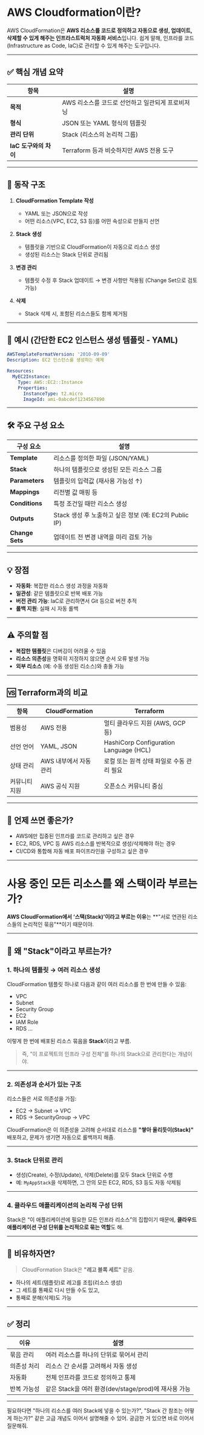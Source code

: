 # AWS Cloudformation이란?

AWS CloudFormation은 **AWS 리소스를 코드로 정의하고 자동으로 생성, 업데이트, 삭제할 수 있게 해주는 인프라스트럭처 자동화 서비스**입니다. 쉽게 말해, 인프라를 코드(Infrastructure as Code, IaC)로 관리할 수 있게 해주는 도구입니다.

---

## ✅ 핵심 개념 요약

| 항목              | 설명                           |
| --------------- | ---------------------------- |
| **목적**          | AWS 리소스를 코드로 선언하고 일관되게 프로비저닝 |
| **형식**          | JSON 또는 YAML 형식의 템플릿         |
| **관리 단위**       | Stack (리소스의 논리적 그룹)          |
| **IaC 도구와의 차이** | Terraform 등과 비슷하지만 AWS 전용 도구 |

---

## 🧱 동작 구조

1. **CloudFormation Template 작성**

   * YAML 또는 JSON으로 작성
   * 어떤 리소스(VPC, EC2, S3 등)를 어떤 속성으로 만들지 선언

2. **Stack 생성**

   * 템플릿을 기반으로 CloudFormation이 자동으로 리소스 생성
   * 생성된 리소스는 Stack 단위로 관리됨

3. **변경 관리**

   * 템플릿 수정 후 Stack 업데이트 → 변경 사항만 적용됨 (Change Set으로 검토 가능)

4. **삭제**

   * Stack 삭제 시, 포함된 리소스들도 함께 제거됨

---

## 📄 예시 (간단한 EC2 인스턴스 생성 템플릿 - YAML)

```yaml
AWSTemplateFormatVersion: '2010-09-09'
Description: EC2 인스턴스를 생성하는 예제

Resources:
  MyEC2Instance:
    Type: AWS::EC2::Instance
    Properties:
      InstanceType: t2.micro
      ImageId: ami-0abcdef1234567890
```

---

## 🛠 주요 구성 요소

| 구성 요소           | 설명                                        |
| --------------- | ----------------------------------------- |
| **Template**    | 리소스를 정의한 파일 (JSON/YAML)                   |
| **Stack**       | 하나의 템플릿으로 생성된 모든 리소스 그룹                   |
| **Parameters**  | 템플릿의 입력값 (재사용 가능성 ↑)                      |
| **Mappings**    | 리전별 값 매핑 등                                |
| **Conditions**  | 특정 조건일 때만 리소스 생성                          |
| **Outputs**     | Stack 생성 후 노출하고 싶은 정보 (예: EC2의 Public IP) |
| **Change Sets** | 업데이트 전 변경 내역을 미리 검토 가능                    |

---

## 💡 장점

* **자동화**: 복잡한 리소스 생성 과정을 자동화
* **일관성**: 같은 템플릿으로 반복 배포 가능
* **버전 관리 가능**: IaC로 관리하면서 Git 등으로 버전 추적
* **롤백 지원**: 실패 시 자동 롤백

---

## ⚠️ 주의할 점

* **복잡한 템플릿**은 디버깅이 어려울 수 있음
* **리소스 의존성**을 명확히 지정하지 않으면 순서 오류 발생 가능
* **외부 리소스** (예: 수동 생성된 리소스)와 충돌 가능

---

## 🆚 Terraform과의 비교

| 항목      | CloudFormation | Terraform                              |
| ------- | -------------- | -------------------------------------- |
| 범용성     | AWS 전용         | 멀티 클라우드 지원 (AWS, GCP 등)                |
| 선언 언어   | YAML, JSON     | HashiCorp Configuration Language (HCL) |
| 상태 관리   | AWS 내부에서 자동 관리 | 로컬 또는 원격 상태 파일로 수동 관리 필요               |
| 커뮤니티 지원 | AWS 공식 지원      | 오픈소스 커뮤니티 중심                           |

---

## 📌 언제 쓰면 좋은가?

* AWS에만 집중된 인프라를 코드로 관리하고 싶은 경우
* EC2, RDS, VPC 등 AWS 리소스를 반복적으로 생성/삭제해야 하는 경우
* CI/CD와 통합해 자동 배포 파이프라인을 구성하고 싶은 경우

---


# 사용 중인 모든 리소스를 왜 스택이라 부르는가?

**AWS CloudFormation에서 ‘스택(Stack)’이라고 부르는 이유**는 \*\*"서로 연관된 리소스들의 논리적인 묶음"\*\*이기 때문이야.

---

## 📌 왜 "Stack"이라고 부르는가?

### 1. **하나의 템플릿 → 여러 리소스 생성**

CloudFormation 템플릿 하나로 다음과 같이 여러 리소스를 한 번에 만들 수 있음:

* VPC
* Subnet
* Security Group
* EC2
* IAM Role
* RDS …

이렇게 한 번에 배포된 리소스 묶음을 **Stack**이라고 부름.

> 즉, "이 프로젝트의 인프라 구성 전체"를 하나의 Stack으로 관리한다는 개념이야.

---

### 2. **의존성과 순서가 있는 구조**

리소스들은 서로 의존성을 가짐:

* EC2 → Subnet → VPC
* RDS → SecurityGroup → VPC

CloudFormation은 이 의존성을 고려해 순서대로 리소스를 **"쌓아 올리듯이(Stack)"** 배포하고,
문제가 생기면 자동으로 롤백까지 해줌.

---

### 3. **Stack 단위로 관리**

* 생성(Create), 수정(Update), 삭제(Delete)를 모두 Stack 단위로 수행
* 예: `MyAppStack`을 삭제하면, 그 안의 모든 EC2, RDS, S3 등도 자동 삭제됨

---

### 4. **클라우드 애플리케이션의 논리적 구성 단위**

Stack은 “이 애플리케이션에 필요한 모든 인프라 리소스”의 집합이기 때문에,
**클라우드 애플리케이션 구성 단위를 논리적으로 묶는 역할**도 해.

---

## 🔁 비유하자면?

> CloudFormation Stack은 **"레고 블록 세트"** 같음.

* 하나의 세트(템플릿)로 레고를 조립(리소스 생성)
* 그 세트를 통째로 다시 만들 수도 있고,
* 통째로 분해(삭제)도 가능

---

## ✅ 정리

| 이유     | 설명                                      |
| ------ | --------------------------------------- |
| 묶음 관리  | 여러 리소스를 하나의 단위로 묶어서 관리                  |
| 의존성 처리 | 리소스 간 순서를 고려해서 자동 생성                    |
| 자동화    | 전체 인프라를 코드로 정의하고 통제                     |
| 반복 가능성 | 같은 Stack을 여러 환경(dev/stage/prod)에 재사용 가능 |

---

필요하다면 "하나의 리소스를 여러 Stack에 넣을 수 있는가?", "Stack 간 참조는 어떻게 하는가?" 같은 고급 개념도 이어서 설명해줄 수 있어. 궁금한 거 있으면 바로 이어서 질문해줘.

